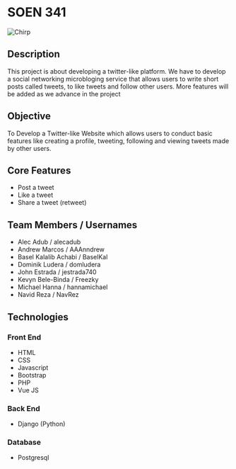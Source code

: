 # SOEN 341

![Chirp](https://i.ibb.co/crv58YB/chirp.png)

## Description

This project is  about developing a twitter-like platform.  We have to develop a social networking microbloging service that allows users to write short posts called tweets, to like tweets and follow other users. More features will be added as we advance in the project

## Objective

To Develop a Twitter-like Website which allows users to conduct basic features like creating a profile, tweeting, following and viewing tweets made by other users.

## Core Features

* Post a tweet
* Like a tweet
* Share a tweet (retweet)

## Team Members / Usernames

* Alec Adub / alecadub
* Andrew Marcos / AAAnndrew
* Basel Kalalib Achabi / BaselKal
* Dominik Ludera / domludera
* John Estrada / jestrada740
* Kevyn Bele-Binda / Freezky
* Michael Hanna / hannamichael
* Navid Reza / NavRez

## Technologies

### Front End
* HTML
* CSS
* Javascript
* Bootstrap
* PHP
* Vue JS

### Back End
* Django (Python)

### Database
* Postgresql
